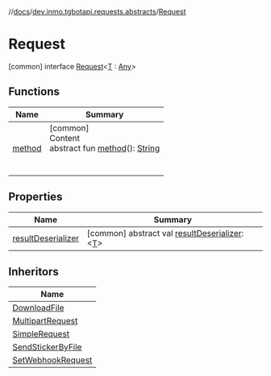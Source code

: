 //[docs](../../../index.md)/[dev.inmo.tgbotapi.requests.abstracts](../index.md)/[Request](index.md)



# Request  
 [common] interface [Request](index.md)<[T](index.md) : [Any](https://kotlinlang.org/api/latest/jvm/stdlib/kotlin/-any/index.html)>   


## Functions  
  
|  Name |  Summary | 
|---|---|
| <a name="dev.inmo.tgbotapi.requests.abstracts/Request/method/#/PointingToDeclaration/"></a>[method](method.md)| <a name="dev.inmo.tgbotapi.requests.abstracts/Request/method/#/PointingToDeclaration/"></a>[common]  <br>Content  <br>abstract fun [method](method.md)(): [String](https://kotlinlang.org/api/latest/jvm/stdlib/kotlin/-string/index.html)  <br><br><br>|


## Properties  
  
|  Name |  Summary | 
|---|---|
| <a name="dev.inmo.tgbotapi.requests.abstracts/Request/resultDeserializer/#/PointingToDeclaration/"></a>[resultDeserializer](result-deserializer.md)| <a name="dev.inmo.tgbotapi.requests.abstracts/Request/resultDeserializer/#/PointingToDeclaration/"></a> [common] abstract val [resultDeserializer](result-deserializer.md): <[T](index.md)>   <br>|


## Inheritors  
  
|  Name | 
|---|
| <a name="dev.inmo.tgbotapi.requests/DownloadFile///PointingToDeclaration/"></a>[DownloadFile](../../dev.inmo.tgbotapi.requests/-download-file/index.md)|
| <a name="dev.inmo.tgbotapi.requests.abstracts/MultipartRequest///PointingToDeclaration/"></a>[MultipartRequest](../-multipart-request/index.md)|
| <a name="dev.inmo.tgbotapi.requests.abstracts/SimpleRequest///PointingToDeclaration/"></a>[SimpleRequest](../-simple-request/index.md)|
| <a name="dev.inmo.tgbotapi.requests.send.media/SendStickerByFile///PointingToDeclaration/"></a>[SendStickerByFile](../../dev.inmo.tgbotapi.requests.send.media/-send-sticker-by-file/index.md)|
| <a name="dev.inmo.tgbotapi.requests.webhook/SetWebhookRequest///PointingToDeclaration/"></a>[SetWebhookRequest](../../dev.inmo.tgbotapi.requests.webhook/-set-webhook-request/index.md)|

